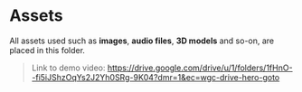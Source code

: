 # Assets
All assets used such as **images**, **audio files**, **3D models** and so-on, are placed in this folder.

> Link to demo video:
https://drive.google.com/drive/u/1/folders/1fHnO--fi5iJShzOqYs2J2Yh0SRg-9K04?dmr=1&ec=wgc-drive-hero-goto
